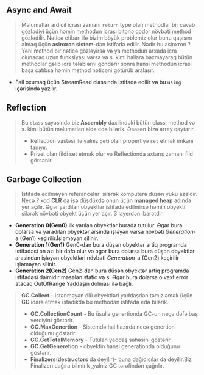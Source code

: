 
## Async and Await
> Məlumatlar ardıcıl icrası zamanı `return` type olan methodlar bir cavab gözlədiyi üçün həmin methodun icrası bitənə qədər növbəti method gözlədilir. Nəticə etibarı ilə bizim böyük problemiz olur bunu qaşısını almaq üçün  **asinxron sistem**-dən istifadə edilir. Nədir bu asinxron ? Yəni method bir nəticə gözləyirsə və ya methodun arxada icra olunacaq uzun funksiyası varsa və s.  kimi hallara baxmayaraq bütün methodlar gəlib icra tələblərni göndərir sonra hansı methodun icrası başa çatıbsa həmin method nəticəni götürüb aralaşır.
- Fail oxumaq üçün StreamRead classında istifadə edilir və bu `using`  içərisində yazılır.

## Reflection
> Bu `class` sayəsində biz **Assembly** daxilindəki bütün class, method və s. kimi bütün məlumatları əldə edə bilərik. Əsasən bizə array qaytarır.
> - Reflection vastəsi ilə yalnız `get`i olan propertiyə `set` etmək imkanı tanıyır.
> - Privet olan fildi set etmək olur və Reflectionda axtarış zamanı fild görsənir.


##  Garbage Collection
> İstifadə edilməyən referanceləri silərək komputerə düşən yükü azaldır. Necə ?
> kod  **CLR** da işə düşdükdə onun üçün **managed heap** adında yer açılır. Əgər yardılan obyektlər istifadə edilmirsə həmin obyekti silərək növbəti obyekt üçün yer açır. 3 layerdən ibarətdir.
-  **Generation 0(Gen0)** ilk yarılan obyektlər burada tutulur. Əgər bura dolarsa və yaradılan obyektər arsinda işləyən varsa növbəti _Generation_-a (Gen1) keçirilir.İşləməyən silinir.
-  **Generation 1(Gen1)** Gen0-dan  bura düşən obyektər artiq programda istifadəsi ən azı bir dəfə olur və əgər bura dolarsa bura düşən obyektlər arasindan işləyən obyektləri növbəti _Generation_-a (Gen2) keçirilir işləməyən silinir.
- **Generation 2(Gen2)** Gen2-dan  bura düşən obyektər artiq programda istifadəsi  daimidir məsələn static və s. Əgər bura dolarsa o vaxt error atacaq OutOfRange Yaddaşın dolması ilə bağlı.
> **GC.Collect** - istənməyən ölü obyektləri yaddaşdan təmizləmək üçün **GC** idarə etmək istədikdə bu methodan istifadə edə bilərik.
> - **GC.CollectionCount** - Bu üsulla genertionda GC-un neçə dəfə baş verdiyini göstərir.
> - **GC.MaxGenertion** - Sistemdə hal hazırda necə genertion olduğunu göstərir. 
> - **GC.GetTotalMemory** - Tutulan yaddaş sahəsini göstərir.
> - **GC.GetGeneretion** - obyektin hansi generationda olduğunu göstərir.
> - **Finalizers**(**destructors** da deyilir)- buna dağıdıcılar da deyilir.Biz Finalizerı cağıra bilmirik ,yalnız GC tərəfindən çağrılır. 
